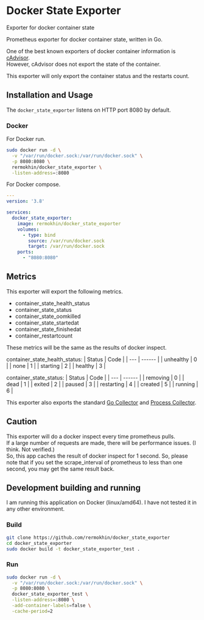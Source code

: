 # Docker State Exporter

Exporter for docker container state

Prometheus exporter for docker container state, written in Go.

One of the best known exporters of docker container information is [cAdvisor](https://github.com/google/cadvisor).\
However, cAdvisor does not export the state of the container.

This exporter will only export the container status and the restarts count.

## Installation and Usage

The `docker_state_exporter` listens on HTTP port 8080 by default.

### Docker

For Docker run.

```bash
sudo docker run -d \
  -v "/var/run/docker.sock:/var/run/docker.sock" \
  -p 8080:8080 \
  rermokhin/docker_state_exporter \
  -listen-address=:8080
```

For Docker compose.

```yaml
---
version: '3.8'

services:
  docker_state_exporter:
    image: rermokhin/docker_state_exporter
    volumes:
      - type: bind
        source: /var/run/docker.sock
        target: /var/run/docker.sock
    ports:
      - "8080:8080"
```

## Metrics

This exporter will export the following metrics.

- container_state_health_status
- container_state_status
- container_state_oomkilled
- container_state_startedat
- container_state_finishedat
- container_restartcount

These metrics will be the same as the results of docker inspect.

container_state_health_status:
| Status | Code |
| --- | ------ |
| unhealthy | 0 |
| none | 1 |
| starting | 2 |
| healthy | 3 |

container_state_status:
| Status | Code |
| --- | ------ |
| removing | 0 |
| dead | 1 |
| exited | 2 |
| paused | 3 |
| restarting | 4 |
| created | 5 |
| running | 6 |

This exporter also exports the standard
[Go Collector](https://pkg.go.dev/github.com/prometheus/client_golang/prometheus#NewGoCollector)
and [Process Collector](https://pkg.go.dev/github.com/prometheus/client_golang/prometheus#NewProcessCollector).

## Caution

This exporter will do a docker inspect every time prometheus pulls.\
If a large number of requests are made, there will be performance issues. (I think. Not verified.)\
So, this app caches the result of docker inspect for 1 second.
So, please note that if you set the scrape_interval of prometheus to less than one second, you may get the same result back.

## Development building and running

I am running this application on Docker (linux/amd64).
I have not tested it in any other environment.

### Build

```bash
git clone https://github.com/rermokhin/docker_state_exporter
cd docker_state_exporter
sudo docker build -t docker_state_exporter_test .
```

### Run

```bash
sudo docker run -d \
  -v "/var/run/docker.sock:/var/run/docker.sock" \
  -p 8080:8080 \
  docker_state_exporter_test \
  -listen-address=:8080 \
  -add-container-labels=false \
  -cache-period=2
```
